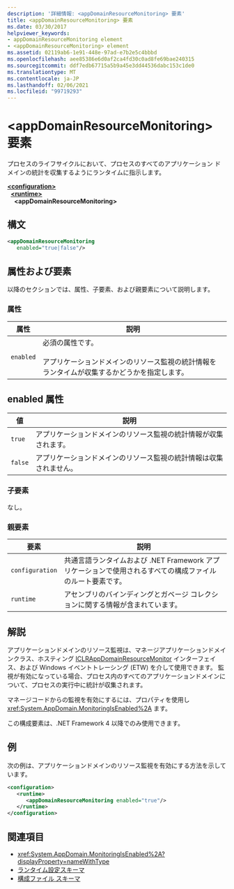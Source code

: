 ```yaml
---
description: '詳細情報: <appDomainResourceMonitoring> 要素'
title: <appDomainResourceMonitoring> 要素
ms.date: 03/30/2017
helpviewer_keywords:
- appDomainResourceMonitoring element
- <appDomainResourceMonitoring> element
ms.assetid: 02119ab6-1e91-448e-97ad-e7b2e5c4bbbd
ms.openlocfilehash: aee85386e6d0af2ca4fd30c0ad8fe69bae240315
ms.sourcegitcommit: ddf7edb67715a5b9a45e3dd44536dabc153c1de0
ms.translationtype: MT
ms.contentlocale: ja-JP
ms.lasthandoff: 02/06/2021
ms.locfileid: "99719293"
---
```

# <a name="appdomainresourcemonitoring-element"></a>\<appDomainResourceMonitoring> 要素

プロセスのライフサイクルにおいて、プロセスのすべてのアプリケーション ドメインの統計を収集するようにランタイムに指示します。  
  
[**\<configuration>**](../configuration-element.md)\
&nbsp;&nbsp;[**\<runtime>**](runtime-element.md)\
&nbsp;&nbsp;&nbsp;&nbsp;**\<appDomainResourceMonitoring>**  
  
## <a name="syntax"></a>構文  
  
```xml  
<appDomainResourceMonitoring
   enabled="true|false"/>  
```  
  
## <a name="attributes-and-elements"></a>属性および要素  

 以降のセクションでは、属性、子要素、および親要素について説明します。  
  
### <a name="attributes"></a>属性  
  
|属性|説明|  
|---------------|-----------------|  
|`enabled`|必須の属性です。<br /><br /> アプリケーションドメインのリソース監視の統計情報をランタイムが収集するかどうかを指定します。|  
  
## <a name="enabled-attribute"></a>enabled 属性  
  
|値|説明|  
|-----------|-----------------|  
|`true`|アプリケーションドメインのリソース監視の統計情報が収集されます。|  
|`false`|アプリケーションドメインのリソース監視の統計情報は収集されません。|  
  
### <a name="child-elements"></a>子要素  

 なし。  
  
### <a name="parent-elements"></a>親要素  
  
|要素|説明|  
|-------------|-----------------|  
|`configuration`|共通言語ランタイムおよび .NET Framework アプリケーションで使用されるすべての構成ファイルのルート要素です。|  
|`runtime`|アセンブリのバインディングとガベージ コレクションに関する情報が含まれています。|  
  
## <a name="remarks"></a>解説  

 アプリケーションドメインのリソース監視は、マネージアプリケーションドメインクラス、ホスティング [ICLRAppDomainResourceMonitor](../../../unmanaged-api/hosting/iclrappdomainresourcemonitor-interface.md) インターフェイス、および Windows イベントトレーシング (ETW) を介して使用できます。 監視が有効になっている場合、プロセス内のすべてのアプリケーションドメインについて、プロセスの実行中に統計が収集されます。  
  
 マネージコードからの監視を有効にするには、プロパティを使用し <xref:System.AppDomain.MonitoringIsEnabled%2A> ます。  
  
 この構成要素は、.NET Framework 4 以降でのみ使用できます。  
  
## <a name="example"></a>例  

 次の例は、アプリケーションドメインのリソース監視を有効にする方法を示しています。  
  
```xml  
<configuration>  
   <runtime>  
      <appDomainResourceMonitoring enabled="true"/>  
   </runtime>  
</configuration>  
```  
  
## <a name="see-also"></a>関連項目

- <xref:System.AppDomain.MonitoringIsEnabled%2A?displayProperty=nameWithType>
- [ランタイム設定スキーマ](index.md)
- [構成ファイル スキーマ](../index.md)
